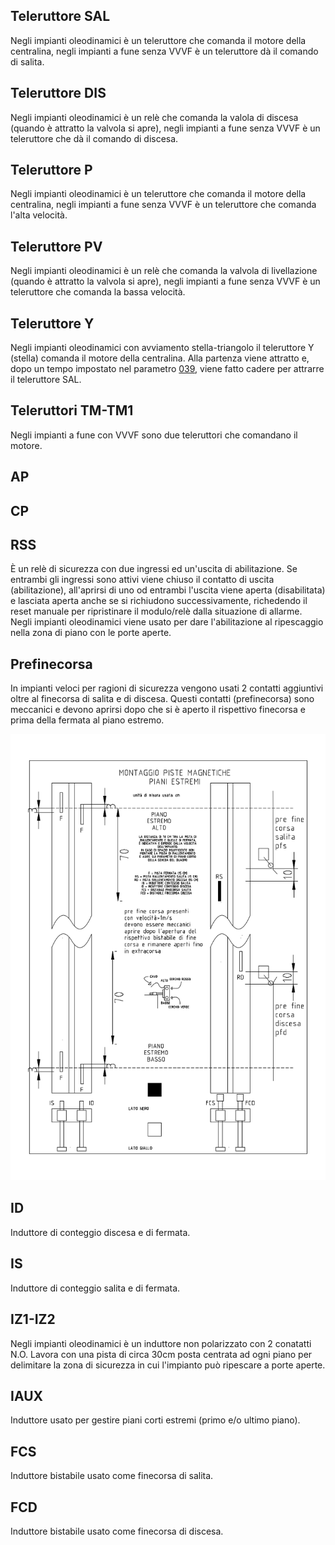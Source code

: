 ## Teleruttore SAL
Negli impianti oleodinamici è un teleruttore che comanda il motore della centralina, negli impianti a fune senza VVVF è un teleruttore dà il comando di salita.

## Teleruttore DIS
Negli impianti oleodinamici è un relè che comanda la valola di discesa (quando è attratto la valvola si apre), negli impianti a fune senza VVVF è un teleruttore che dà il comando di discesa.

## Teleruttore P
Negli impianti oleodinamici è un teleruttore che comanda il motore della centralina, negli impianti a fune senza VVVF è un teleruttore che comanda l'alta velocità.

## Teleruttore PV
Negli impianti oleodinamici è un relè che comanda la valvola di livellazione (quando è attratto la valvola si apre),
negli impianti a fune senza VVVF è un teleruttore che comanda la bassa velocità.

## Teleruttore Y
Negli impianti oleodinamici con avviamento stella-triangolo il teleruttore Y (stella) comanda il motore della centralina. Alla partenza viene attratto e, dopo un tempo impostato nel parametro [039](./mcpx/menu/parametri/temporizzazioni.md#039), viene fatto cadere per attrarre il teleruttore SAL.

## Teleruttori TM-TM1
Negli impianti a fune con VVVF sono due teleruttori che comandano il motore.

## AP

## CP

## RSS
È un relè di sicurezza con due ingressi ed un'uscita di abilitazione. Se entrambi gli ingressi sono attivi viene chiuso il contatto di uscita (abilitazione), all'aprirsi di uno od entrambi l'uscita viene aperta (disabilitata) e lasciata aperta anche se si richiudono successivamente, richedendo il reset manuale per ripristinare il modulo/relè dalla situazione di allarme.
Negli impianti oleodinamici viene usato per dare l'abilitazione al ripescaggio nella zona di piano con le porte aperte.

## Prefinecorsa
In impianti veloci per ragioni di sicurezza vengono usati 2 contatti aggiuntivi oltre al finecorsa di salita e di discesa.
Questi contatti (prefinecorsa) sono meccanici e devono aprirsi dopo che si è aperto il rispettivo finecorsa e prima della fermata al piano estremo.

<img src="./dist/images/piste-fune-estremi.png" style="width: 550px;">

## ID
Induttore di conteggio discesa e di fermata.

## IS
Induttore di conteggio salita e di fermata.

## IZ1-IZ2
Negli impianti oleodinamici è un induttore non polarizzato con 2 conatatti N.O. Lavora con una pista di circa 30cm posta centrata
ad ogni piano per delimitare la zona di sicurezza in cui l'impianto può ripescare a porte aperte.

## IAUX
Induttore usato per gestire piani corti estremi (primo e/o ultimo piano).

## FCS
Induttore bistabile usato come finecorsa di salita.

## FCD
Induttore bistabile usato come finecorsa di discesa.
